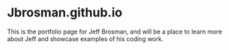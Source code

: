 # Jbrosman.github.io
This is the portfolio page for Jeff Brosman, and will be a place to learn more about Jeff and showcase examples of his coding work.
